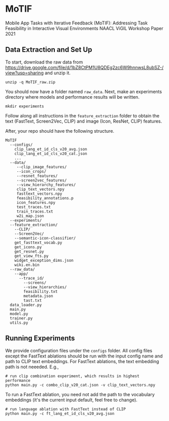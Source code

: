 # MoTIF
Mobile App Tasks with Iterative Feedback (MoTIF): Addressing Task Feasibility in Interactive Visual Environments
NAACL ViGIL Workshop Paper 2021

## Data Extraction and Set Up
To start, download the raw data from https://drive.google.com/file/d/1bZ8CtPM1U8QDEg2zc6W9hnnwsL8ubSZ-/view?usp=sharing and unzip it.
```
unzip -q MoTIF_raw.zip
```

You should now have a folder named `raw_data`. Next, make an experiments directory where models and performance results will be written.

```
mkdir experiments
```

Follow along all instructions in the `feature_extraction` folder to obtain the text (FastText, Screen2Vec, CLIP) and image (Icon, ResNet, CLIP) features.

After, your repo should have the following structure.
```
MoTIF
  --configs/
    clip_lang_et_id_cls_v20_avg.json
    clip_lang_et_id_cls_v20_cat.json
    ...
  --data/
     --clip_image_features/
     --icon_crops/
     --resnet_features/
     --screen2vec_features/
     --view_hierarchy_features/
     clip_text_vectors.npy
     fasttext_vectors.npy
     feasibility_annotations.p
     icon_features.npy
     test_traces.txt
     train_traces.txt
     w2i_map.json
  --experiments/
  --feature_extraction/
    --CLIP/
    --Screen2Vec/
    --semantic-icon-classifier/
    get_fasttext_vocab.py
    get_icons.py
    get_resnet.py
    get_view_fts.py
    widget_exception_dims.json
    wiki.en.bin
  --raw_data/
    --app/
      --trace_id/
        --screens/
        --view_hierarchies/
        feasibility.txt
        metadata.json
        tast.txt
  data_loader.py
  main.py
  model.py
  trainer.py
  utils.py
```

## Running Experiments
We provide configuration files under the `configs` folder. All config files except the FastText ablations should be run with the input config name and path to CLIP text embeddings. For FastText ablations, the text embedding path is not neeeded. E.g.,

```
# run clip combination experiment, which results in highest performance
python main.py -c combo_clip_v20_cat.json -v clip_text_vectors.npy
```

To run a FastText ablation, you need not add the path to the vocabulary embeddings (it's the current input default, feel free to change).

```
# run language ablation with FastText instead of CLIP
python main.py -c ft_lang_et_id_cls_v20_avg.json
```
